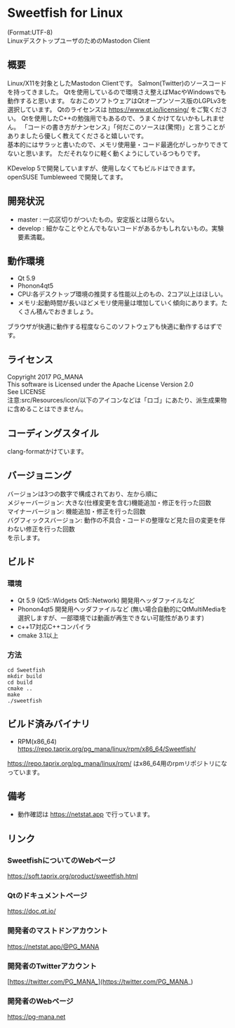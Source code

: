 # Sweetfish for Linux
(Format:UTF-8)  
LinuxデスクトップユーザのためのMastodon Client
## 概要
Linux/X11を対象としたMastodon Clientです。
Salmon(Twitter)のソースコードを持ってきました。
Qtを使用しているので環境さえ整えばMacやWindowsでも動作すると思います。
なおこのソフトウェアはQtオープンソース版のLGPLv3を選択しています。
Qtのライセンスは https://www.qt.io/licensing/ をご覧ください。
Qtを使用したC++の勉強用でもあるので、うまくかけてないかもしれません。
「コードの書き方がナンセンス」「何だこのソースは(驚愕)」と言うことがありましたら優しく教えてくださると嬉しいです。  
基本的にはサラッと書いたので、メモリ使用量・コード最適化がしっかりできてないと思います。
ただそれなりに軽く動くようにしているつもりです。

KDevelop 5で開発していますが、使用しなくてもビルドはできます。  
openSUSE Tumbleweed で開発してます。
## 開発状況
* master : 一応区切りがついたもの。安定版とは限らない。
* develop : 細かなことやとんでもないコードがあるかもしれないもの。実験要素満載。

## 動作環境
* Qt 5.9
* Phonon4qt5
* CPU:各デスクトップ環境の推奨する性能以上のもの、2コア以上はほしい。
* メモリ:起動時間が長いほどメモリ使用量は増加していく傾向にあります。たくさん積んでおきましょう。

ブラウザが快適に動作する程度ならこのソフトウェアも快適に動作するはずです。
## ライセンス
Copyright 2017 PG_MANA  
This software is Licensed under the Apache License Version 2.0  
See LICENSE  
注意:src/Resources/icon/以下のアイコンなどは「ロゴ」にあたり、派生成果物に含めることはできません。  

## コーディングスタイル
clang-formatかけています。

## バージョニング
バージョンは3つの数字で構成されており、左から順に  
メジャーバージョン: 大きな(仕様変更を含む)機能追加・修正を行った回数  
マイナーバージョン: 機能追加・修正を行った回数  
バグフィックスバージョン: 動作の不具合・コードの整理など見た目の変更を伴わない修正を行った回数  
を示します。

## ビルド
### 環境
* Qt 5.9 (Qt5::Widgets Qt5::Network) 開発用ヘッダファイルなど
* Phonon4qt5 開発用ヘッダファイルなど  (無い場合自動的にQtMultiMediaを選択しますが、一部環境では動画が再生できない可能性があります)
* c++17対応C++コンパイラ
* cmake  3.1以上

### 方法

```shell
cd Sweetfish
mkdir build
cd build
cmake ..
make
./sweetfish
```

## ビルド済みバイナリ
* RPM(x86_64) https://repo.taprix.org/pg_mana/linux/rpm/x86_64/Sweetfish/

https://repo.taprix.org/pg_mana/linux/rpm/ はx86_64用のrpmリポジトリになっています。
## 備考
* 動作確認は https://netstat.app で行っています。

## リンク
### SweetfishについてのWebページ
  https://soft.taprix.org/product/sweetfish.html
### Qtのドキュメントページ
  https://doc.qt.io/
### 開発者のマストドンアカウント
  https://netstat.app/@PG_MANA
### 開発者のTwitterアカウント
  [https://twitter.com/PG_MANA_](https://twitter.com/PG_MANA_)
### 開発者のWebページ
  https://pg-mana.net
